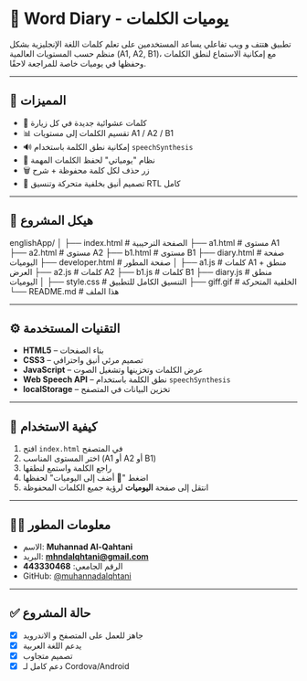 # 📘 Word Diary - يوميات الكلمات

تطبيق هتتف و ويب تفاعلي يساعد المستخدمين على تعلم كلمات اللغة الإنجليزية بشكل منظم حسب المستويات العالمية (A1, A2, B1)، مع إمكانية الاستماع لنطق الكلمات وحفظها في يوميات خاصة للمراجعة لاحقًا.

---

## 🧠 المميزات

- 🔀 كلمات عشوائية جديدة في كل زيارة
- 📊 تقسيم الكلمات إلى مستويات A1 / A2 / B1
- 🔊 إمكانية نطق الكلمة باستخدام `speechSynthesis`
- 📘 نظام "يومياتي" لحفظ الكلمات المهمة
- 🗑️ زر حذف لكل كلمة محفوظة + شرح
- 🌌 تصميم أنيق بخلفية متحركة وتنسيق RTL كامل

---

## 📁 هيكل المشروع

englishApp/
│
├── index.html # الصفحة الترحيبية
├── a1.html # مستوى A1
├── a2.html # مستوى A2
├── b1.html # مستوى B1
├── diary.html # صفحة اليوميات
├── developer.html # صفحة المطور
│
├── a1.js # كلمات A1 + منطق العرض
├── a2.js # كلمات A2
├── b1.js # كلمات B1
├── diary.js # منطق اليوميات
│
├── style.css # التنسيق الكامل للتطبيق
├── giff.gif # الخلفية المتحركة
└── README.md # هذا الملف


---

## ⚙️ التقنيات المستخدمة

- **HTML5** – بناء الصفحات
- **CSS3** – تصميم مرئي أنيق واحترافي
- **JavaScript** – عرض الكلمات وتخزينها وتشغيل الصوت
- **Web Speech API** – نطق الكلمة باستخدام `speechSynthesis`
- **localStorage** – تخزين البيانات في المتصفح

---

## 🔧 كيفية الاستخدام

1. افتح `index.html` في المتصفح
2. اختر المستوى المناسب (A1 أو A2 أو B1)
3. راجع الكلمة واستمع لنطقها
4. اضغط "📘 أضف إلى اليوميات" لحفظها
5. انتقل إلى صفحة **اليوميات** لرؤية جميع الكلمات المحفوظة

---

## 👨‍💻 معلومات المطور

- الاسم: **Muhannad Al-Qahtani**
- البريد: **mhndalqhtani@gmail.com**
- الرقم الجامعي: **443330468**
- GitHub: [@muhannadalqhtani](https://github.com/muhannadalqhtani)

---

## ✅ حالة المشروع

- [x]  جاهز للعمل على المتصفح و الاندرويد
- [x] يدعم اللغة العربية 
- [x] تصميم متجاوب
- [x] دعم كامل لـ Cordova/Android 
